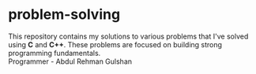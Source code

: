 # problem-solving
This repository contains my solutions to various problems that I've solved using **C** and **C++**. These problems are focused on building strong programming fundamentals.
<br>
Programmer - Abdul Rehman Gulshan
